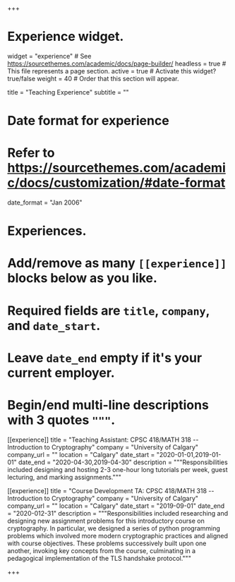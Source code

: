 +++
# Experience widget.
widget = "experience"  # See https://sourcethemes.com/academic/docs/page-builder/
headless = true  # This file represents a page section.
active = true  # Activate this widget? true/false
weight = 40  # Order that this section will appear.

title = "Teaching Experience"
subtitle = ""

# Date format for experience
#   Refer to https://sourcethemes.com/academic/docs/customization/#date-format
date_format = "Jan 2006"

# Experiences.
#   Add/remove as many `[[experience]]` blocks below as you like.
#   Required fields are `title`, `company`, and `date_start`.
#   Leave `date_end` empty if it's your current employer.
#   Begin/end multi-line descriptions with 3 quotes `"""`.
[[experience]]
  title = "Teaching Assistant: CPSC 418/MATH 318 -- Introduction to Cryptography"
  company = "University of Calgary"
  company_url = ""
  location = "Calgary"
  date_start = "2020-01-01,2019-01-01"
  date_end = "2020-04-30,2019-04-30"
  description = """Responsibilities included designing and hosting 2-3 one-hour long tutorials per week, guest lecturing, and marking assignments.""" 


[[experience]]
  title = "Course Development TA: CPSC 418/MATH 318 -- Introduction to Cryptography"
  company = "University of Calgary"
  company_url = ""
  location = "Calgary"
  date_start = "2019-09-01"
  date_end = "2020-012-31"
  description = """Responsibilities included researching and designing new assignment problems for this introductory course on cryptography. In particular, we designed a series of python programming problems which involved more modern cryptographic practices and aligned with course objectives. These problems successively built upon one another, invoking key concepts from the course, culminating in a pedagogical implementation of the TLS handshake protocol.""" 

+++
